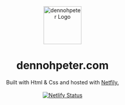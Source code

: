 <div align="center">
  <img alt="dennohpeter Logo" src="https://raw.githubusercontent.com/dennohpeter/portfolio/master/static/favicon/android-chrome-512x512.png" width="100">
</div>

<h1 align="center">
 dennohpeter.com
 </h1>
<div align="center">
Built with Html & Css and hosted with <a href="https://www.netlify.com">Netfily.</a>
</div>
<br>
<div align="center">
  <a href="https://app.netlify.com/sites/dennohpeter/deploys">
  <img src="https://api.netlify.com/api/v1/badges/da19351b-45ac-4a6f-89dd-40669f1bda93/deploy-status" alt="Netlify Status">
</a>
</div>

